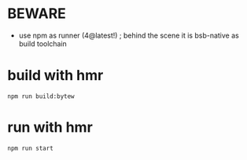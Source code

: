 # BEWARE #
* use npm as runner (4@latest!) ; behind the scene it is bsb-native as build toolchain

# build with hmr
```npm run build:bytew```

# run with hmr
```npm run start```
